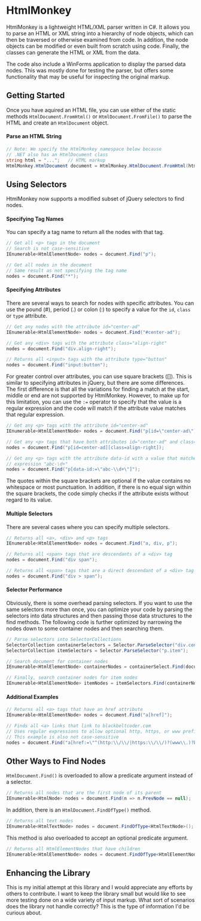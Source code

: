 # HtmlMonkey

HtmlMonkey is a lightweight HTML/XML parser written in C#. It allows you to parse an HTML or XML string into a hierarchy of node objects, which can then be traversed or otherwise examined from code. In addition, the node objects can be modified or even built from scratch using code. Finally, the classes can generate the HTML or XML from the data.

The code also include a WinForms application to display the parsed data nodes. This was mostly done for testing the parser, but offers some functionality that may be useful for inspecting the original markup.

## Getting Started

Once you have aquired an HTML file, you can use either of the static methods `HtmlDocument.FromHtml()` or `HtmlDocument.FromFile()` to parse the HTML and create an `HtmlDocument` object.

#### Parse an HTML String

```cs
// Note: We specify the HtmlMonkey namespace below because
// .NET also has an HtmlDocument class
string html = "...";   // HTML markup
HtmlMonkey.HtmlDocument document = HtmlMonkey.HtmlDocument.FromHtml(html);
```

## Using Selectors

HtmlMonkey now supports a modified subset of jQuery selectors to find nodes.

#### Specifying Tag Names

You can specify a tag name to return all the nodes with that tag.

```cs
// Get all <p> tags in the document
// Search is not case-sensitive
IEnumerable<HtmlElementNode> nodes = document.Find("p");

// Get all nodes in the document
// Same result as not specifying the tag name
nodes = document.Find("*");
```

#### Specifying Attributes

There are several ways to search for nodes with specific attributes. You can use the pound (#), period (.) or colon (:) to specify a value for the `id`, `class` or `type` attribute.

```cs
// Get any nodes with the attribute id="center-ad"
IEnumerable<HtmlElementNode> nodes = document.Find("#center-ad");

// Get any <div> tags with the attribute class="align-right"
nodes = document.Find("div.align-right");

// Returns all <input> tags with the attribute type="button"
nodes = document.Find("input:button");
```

For greater control over attributes, you can use square brackets ([]). This is similar to specifying attributes in jQuery, but there are some differences. The first difference is that all the variations for finding a match at the start, middle or end are not supported by HtmlMonkey. However, to make up for this limitation, you can use the `:=` operator to specify that the value is a regular expression and the code will match if the attribute value matches that regular expression.

```cs
// Get any <p> tags with the attribute id="center-ad"
IEnumerable<HtmlElementNode> nodes = document.Find("p[id=\"center-ad\"]");

// Get any <p> tags that have both attributes id="center-ad" and class="align-right"
nodes = document.Find("p[id=center-ad][class=align-right]);

// Get any <p> tags with the attribute data-id with a value that matches the regular
// expression "abc-\d+"
nodes = document.Find("p[data-id:=\"abc-\\d+\"]");
```

The quotes within the square brackets are optional if the value contains no whitespace or most punctuation. In addition, if there is no equal sign within the square brackets, the code simply checks if the attribute exists without regard to its value.

#### Multiple Selectors

There are several cases where you can specify multiple selectors.

```cs
// Returns all <a>, <div> and <p> tags
IEnumerable<HtmlElementNode> nodes = document.Find("a, div, p");

// Returns all <span> tags that are descendants of a <div> tag
nodes = document.Find("div span");

// Returns all <span> tags that are a direct descendant of a <div> tag
nodes = document.Find("div > span");
```

#### Selector Performance

Obviously, there is some overhead parsing selectors. If you want to use the same selectors more than once, you can optimize your code by parsing the selectors into data structures and then passing those data structures to the find methods. The following code is further optimized by narrowing the nodes down to some container nodes and then searching them.

```cs
// Parse selectors into SelectorCollections
SelectorCollection containerSelectors = Selector.ParseSelector("div.container");
SelectorCollection itemSelectors = Selector.ParseSelector("p.item");

// Search document for container nodes
IEnumerable<HtmlElementNode> containerNodes = containerSelect.Find(document.RootNodes);

// Finally, search container nodes for item nodes
IEnumerable<HtmlElementNode> itemNodes = itemSelectors.Find(containerNodes);
```

#### Additional Examples

```cs
// Returns all <a> tags that have an href attribute
IEnumerable<HtmlElementNode> nodes = document.Find("a[href]");
```
```cs
// Finds all <a> links that link to blackbeltcoder.com
// Uses regular expressions to allow optional http, https, or www prefix
// This example is also not case-sensitive
nodes = document.Find("a[href:=\"^(http:\\/\\/|https:\\/\\/)?(www\\.)?blackbeltcoder.com\"]");
```

## Other Ways to Find Nodes

`HtmlDocument.Find()` is overloaded to allow a predicate argument instead of a selector.

```cs
// Returns all nodes that are the first node of its parent
IEnumerable<HtmlNode> nodes = document.Find(n => n.PrevNode == null);
```

In addition, there is an `HtmlDocument.FindOfType()` method.

```cs
// Returns all text nodes
IEnumerable<HtmlTextNode> nodes = document.FindOfType<HtmlTextNode>();
```

This method is also overloaded to accept an optional predicate argument.

```cs
// Returns all HtmlElementNodes that have children
IEnumerable<HtmlElementNode> nodes = document.FindOfType<HtmlElementNode>(n => n.Children.Any());
```

## Enhancing the Library

This is my initial attempt at this library and I would appreciate any efforts by others to contribute. I want to keep the library small but would like to see more testing done on a wide variety of input markup. What sort of scenarios does the library not handle correctly? This is the type of information I'd be curious about.
